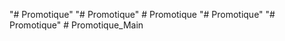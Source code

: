 "# Promotique" 
"# Promotique" 
#   P r o m o t i q u e  
 "# Promotique" 
"# Promotique" 
#   P r o m o t i q u e _ M a i n  
 